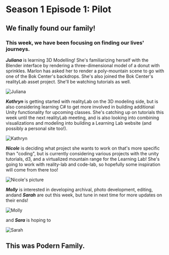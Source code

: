 # Season 1 Episode 1: Pilot

## We finally found our family!

### This week, we have been focusing on finding our lives' journeys.


***Juliana*** is learning 3D Modelling! She's familiarizing herself with the Blender interface by rendering a three-dimensional model of a donut with sprinkles. Marlon has asked her to render a poly-mountain scene to go with one of the Bok Center's backdrops. She's also joined the Bok Center's realityLab asset project. She'll be watching tutorials as well.

![Juliana](https://files.slack.com/files-pri/T0HTW3H0V-FNE1429V0/5d4b7086-2.jpg?pub_secret=cbb7fc5509)

***Kathryn*** is getting started with realityLab on the 3D modeling side, but is also considering learning C# to get more involved in building additional Unity functionality for upcoming classes. She's catching up on tutorials this week until the next realityLab meeting, and is also looking into combining visualizations and modeling into building a Learning Lab website (and possibly a personal site too!).

![Kathryn](https://files.slack.com/files-pri/T0HTW3H0V-FND87ATJ7/5d4b7209.jpg?pub_secret=887808b93f)


***Nicole*** is deciding what project she wants to work on that's more specific than "coding", but is currently considering various projects with the unity tutorials, d3, and a virtualized mountain range for the Learning Lab! She's going to work with reality-lab and code-lab, so hopefully some inspiration will come from there too!

![Nicole's picture](https://files.slack.com/files-pri/T0HTW3H0V-FNSHXDFF1/5d4b7113.jpg?pub_secret=2931059e8f)


***Molly*** is interested in developing archival, photo development, editing, andand ***Sarah*** are out this week, but tune in next time for more updates on their ends!

![Molly](https://files.slack.com/files-pri/T0HTW3H0V-FNE13CGKU/5d4b7244.jpg?pub_secret=ac699b84f3)

and
***Sara*** is hoping to 

![Sarah](https://files.slack.com/files-pri/T0HTW3H0V-FNQN81L69/5d4b6909.jpg?pub_secret=f826907d7d)



## This was Podern Family.




<!--stackedit_data:
eyJoaXN0b3J5IjpbMjA3MTM3OTMzNiwxOTIzNjM1NjM5LC0xMz
kwODc2MzgyLDEzNTcwNDgyOTksODIxMTMwNTgwLDE4MDAwOTM4
NjQsLTE1MzcwNTgzMjUsLTE3MjI4NjEzMDUsODcyOTg3NDc2LC
05MzMxNDgxNTEsLTU4MDU3ODEyMCwtNTc1NTIwMzEsLTE2NTUw
NDE3MTMsODQwODc3NTQ3LC0xNzg4MTkxNjA3LC01NTc5MTY4NT
AsMTc0NTc3Nzk4NSw0MzU4NTExOTgsMTU2OTYxMywtMjEyMjYx
NTM0NV19
-->